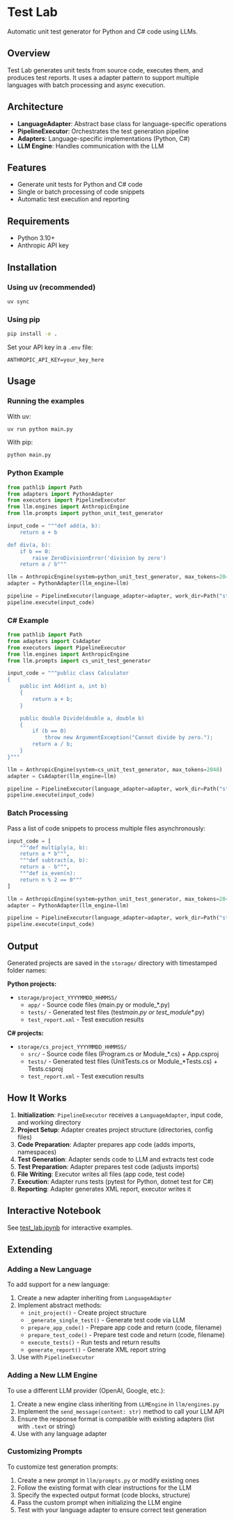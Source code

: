 # Test Lab

Automatic unit test generator for Python and C# code using LLMs.

## Overview

Test Lab generates unit tests from source code, executes them, and produces test reports. It uses a adapter pattern to support multiple languages with batch processing and async execution.

## Architecture

- **LanguageAdapter**: Abstract base class for language-specific operations
- **PipelineExecutor**: Orchestrates the test generation pipeline
- **Adapters**: Language-specific implementations (Python, C#)
- **LLM Engine**: Handles communication with the LLM

## Features

- Generate unit tests for Python and C# code
- Single or batch processing of code snippets
- Automatic test execution and reporting

## Requirements

- Python 3.10+
- Anthropic API key

## Installation

### Using uv (recommended)

```bash
uv sync
```

### Using pip

```bash
pip install -e .
```

Set your API key in a `.env` file:

```
ANTHROPIC_API_KEY=your_key_here
```

## Usage

### Running the examples

With uv:

```bash
uv run python main.py
```

With pip:

```bash
python main.py
```

### Python Example

```python
from pathlib import Path
from adapters import PythonAdapter
from executors import PipelineExecutor
from llm.engines import AnthropicEngine
from llm.prompts import python_unit_test_generator

input_code = """def add(a, b):
    return a + b

def div(a, b):
    if b == 0:
        raise ZeroDivisionError('division by zero')
    return a / b"""

llm = AnthropicEngine(system=python_unit_test_generator, max_tokens=2048)
adapter = PythonAdapter(llm_engine=llm)

pipeline = PipelineExecutor(language_adapter=adapter, work_dir=Path("storage"))
pipeline.execute(input_code)
```

### C# Example

```python
from pathlib import Path
from adapters import CsAdapter
from executors import PipelineExecutor
from llm.engines import AnthropicEngine
from llm.prompts import cs_unit_test_generator

input_code = """public class Calculator
{
    public int Add(int a, int b)
    {
        return a + b;
    }

    public double Divide(double a, double b)
    {
        if (b == 0)
            throw new ArgumentException("Cannot divide by zero.");
        return a / b;
    }
}"""

llm = AnthropicEngine(system=cs_unit_test_generator, max_tokens=2048)
adapter = CsAdapter(llm_engine=llm)

pipeline = PipelineExecutor(language_adapter=adapter, work_dir=Path("storage"))
pipeline.execute(input_code)
```

### Batch Processing

Pass a list of code snippets to process multiple files asynchronously:

```python
input_code = [
    """def multiply(a, b):
    return a * b""",
    """def subtract(a, b):
    return a - b""",
    """def is_even(n):
    return n % 2 == 0"""
]

llm = AnthropicEngine(system=python_unit_test_generator, max_tokens=2048)
adapter = PythonAdapter(llm_engine=llm)

pipeline = PipelineExecutor(language_adapter=adapter, work_dir=Path("storage"))
pipeline.execute(input_code)
```

## Output

Generated projects are saved in the `storage/` directory with timestamped folder names:

**Python projects:**

- `storage/project_YYYYMMDD_HHMMSS/`
  - `app/` - Source code files (main.py or module\_\*.py)
  - `tests/` - Generated test files (test*main.py or test_module*\*.py)
  - `test_report.xml` - Test execution results

**C# projects:**

- `storage/cs_project_YYYYMMDD_HHMMSS/`
  - `src/` - Source code files (Program.cs or Module\_\*.cs) + App.csproj
  - `tests/` - Generated test files (UnitTests.cs or Module\_\*Tests.cs) + Tests.csproj
  - `test_report.xml` - Test execution results

## How It Works

1. **Initialization**: `PipelineExecutor` receives a `LanguageAdapter`, input code, and working directory
2. **Project Setup**: Adapter creates project structure (directories, config files)
3. **Code Preparation**: Adapter prepares app code (adds imports, namespaces)
4. **Test Generation**: Adapter sends code to LLM and extracts test code
5. **Test Preparation**: Adapter prepares test code (adjusts imports)
6. **File Writing**: Executor writes all files (app code, test code)
7. **Execution**: Adapter runs tests (pytest for Python, dotnet test for C#)
8. **Reporting**: Adapter generates XML report, executor writes it

## Interactive Notebook

See [test_lab.ipynb](test_lab.ipynb) for interactive examples.

## Extending

### Adding a New Language

To add support for a new language:

1. Create a new adapter inheriting from `LanguageAdapter`
2. Implement abstract methods:
   - `init_project()` - Create project structure
   - `_generate_single_test()` - Generate test code via LLM
   - `prepare_app_code()` - Prepare app code and return (code, filename)
   - `prepare_test_code()` - Prepare test code and return (code, filename)
   - `execute_tests()` - Run tests and return results
   - `generate_report()` - Generate XML report string
3. Use with `PipelineExecutor`

### Adding a New LLM Engine

To use a different LLM provider (OpenAI, Google, etc.):

1. Create a new engine class inheriting from `LLMEngine` in `llm/engines.py`
2. Implement the `send_message(content: str)` method to call your LLM API
3. Ensure the response format is compatible with existing adapters (list with `.text` or string)
4. Use with any language adapter

### Customizing Prompts

To customize test generation prompts:

1. Create a new prompt in `llm/prompts.py` or modify existing ones
2. Follow the existing format with clear instructions for the LLM
3. Specify the expected output format (code blocks, structure)
4. Pass the custom prompt when initializing the LLM engine
5. Test with your language adapter to ensure correct test generation
